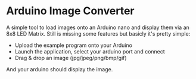 # Arduino Image Converter
A simple tool to load images onto an Arduino nano and display them via an 8x8 LED Matrix.
Still is missing some features but basicly it's pretty simple:
* Upload the example program onto your Arduino
* Launch the application, select your arduino port and connect
* Drag & drop an image (jpg/jpeg/png/bmp/gif)

And your arduino should display the image.
